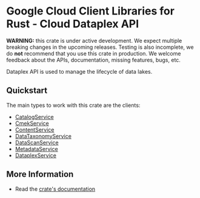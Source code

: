 # Google Cloud Client Libraries for Rust - Cloud Dataplex API

<!-- Code generated by sidekick. DO NOT EDIT. -->

**WARNING:** this crate is under active development. We expect multiple breaking
changes in the upcoming releases. Testing is also incomplete, we do **not**
recommend that you use this crate in production. We welcome feedback about the
APIs, documentation, missing features, bugs, etc.

Dataplex API is used to manage the lifecycle of data lakes.

## Quickstart

The main types to work with this crate are the clients:

* [CatalogService](https://docs.rs/google-cloud-dataplex-v1/latest/google_cloud_dataplex_v1/client/struct.CatalogService.html)
* [CmekService](https://docs.rs/google-cloud-dataplex-v1/latest/google_cloud_dataplex_v1/client/struct.CmekService.html)
* [ContentService](https://docs.rs/google-cloud-dataplex-v1/latest/google_cloud_dataplex_v1/client/struct.ContentService.html)
* [DataTaxonomyService](https://docs.rs/google-cloud-dataplex-v1/latest/google_cloud_dataplex_v1/client/struct.DataTaxonomyService.html)
* [DataScanService](https://docs.rs/google-cloud-dataplex-v1/latest/google_cloud_dataplex_v1/client/struct.DataScanService.html)
* [MetadataService](https://docs.rs/google-cloud-dataplex-v1/latest/google_cloud_dataplex_v1/client/struct.MetadataService.html)
* [DataplexService](https://docs.rs/google-cloud-dataplex-v1/latest/google_cloud_dataplex_v1/client/struct.DataplexService.html)

## More Information

* Read the [crate's documentation](https://docs.rs/google-cloud-dataplex-v1/latest/google-cloud-dataplex-v1)
